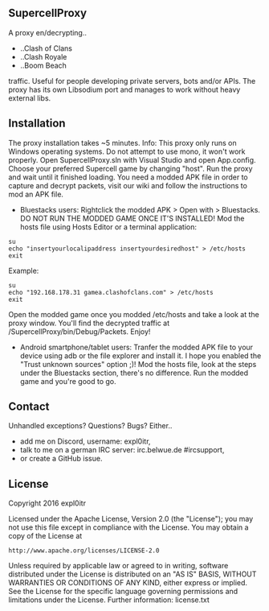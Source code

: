 ## SupercellProxy

A proxy en/decrypting..
* ..Clash of Clans
* ..Clash Royale
* ..Boom Beach

traffic. Useful for people developing private servers, bots and/or APIs.
The proxy has its own Libsodium port and manages to work without heavy external libs.

## Installation

The proxy installation takes ~5 minutes.
Info: This proxy only runs on Windows operating systems. Do not attempt to use mono, it won't work properly.
Open SupercellProxy.sln with Visual Studio and open App.config. Choose your preferred Supercell game by changing "host".
Run the proxy and wait until it finished loading. 
You need a modded APK file in order to capture and decrypt packets, visit our wiki and follow the instructions to mod an APK file.

* Bluestacks users:
Rightclick the modded APK > Open with > Bluestacks. DO NOT RUN THE MODDED GAME ONCE IT'S INSTALLED!
Mod the hosts file using Hosts Editor or a terminal application:

```
su
echo "insertyourlocalipaddress insertyourdesiredhost" > /etc/hosts
exit
```

Example:
```
su
echo "192.168.178.31 gamea.clashofclans.com" > /etc/hosts
exit
```

Open the modded game once you modded /etc/hosts and take a look at the proxy window.
You'll find the decrypted traffic at /SupercellProxy/bin/Debug/Packets.
Enjoy!

* Android smartphone/tablet users:
Tranfer the modded APK file to your device using adb or the file explorer and install it. 
I hope you enabled the "Trust unknown sources" option ;)!
Mod the hosts file, look at the steps under the Bluestacks section, there's no difference.
Run the modded game and you're good to go.

## Contact

Unhandled exceptions? Questions? Bugs? 
Either..
* add me on Discord, username: expl0itr,
* talk to me on a german IRC server: irc.belwue.de #ircsupport,
* or create a GitHub issue.

## License

Copyright 2016 expl0itr 

Licensed under the Apache License, Version 2.0 (the "License");
you may not use this file except in compliance with the License.
You may obtain a copy of the License at

    http://www.apache.org/licenses/LICENSE-2.0

Unless required by applicable law or agreed to in writing, software
distributed under the License is distributed on an "AS IS" BASIS,
WITHOUT WARRANTIES OR CONDITIONS OF ANY KIND, either express or implied.
See the License for the specific language governing permissions and
limitations under the License.
Further information: license.txt